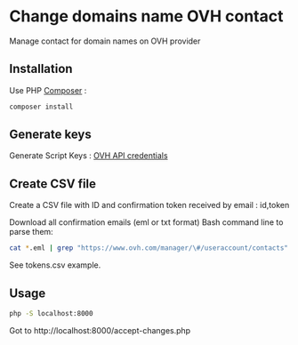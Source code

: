 #  Change domains name OVH contact

Manage contact for domain names on OVH provider

## Installation

Use PHP [Composer](https://getcomposer.org) :

```bash
composer install
```

## Generate keys

Generate Script Keys : [OVH API credentials](https://api.ovh.com/createToken/index.cgi?GET=/*&PUT=/*&POST=/*&DELETE=/*)

## Create CSV file

Create a CSV file with ID and confirmation token received by email : id,token

Download all confirmation emails (eml or txt format)
Bash command line to parse them:

```bash
cat *.eml | grep "https://www.ovh.com/manager/\#/useraccount/contacts" | cut -d"/" -f8 | sed "s/?tab=REQUESTS&token=/,/g" > tokens.csv
```

See tokens.csv example.

## Usage

```bash
php -S localhost:8000
```

Got to http://localhost:8000/accept-changes.php
